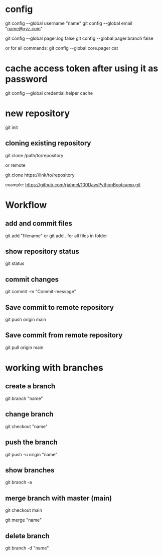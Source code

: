 # config
git config --global username "name"
git config --global email "name@xyz.com"

git config --global pager.log false
git config --global pager.branch false

or for all commands: 
git config --global core.pager cat

# cache access token after using it as password
git config --global credential.helper cache

# new repository
git init

## cloning existing repository
git clone /path/to/repository

or remote

git clone https://link/to/repository

example: https://github.com/rjahnel/100DaysPythonBootcamp.git

# Workflow
## add and commit files

git add "filename"
or 
git add .
for all files in folder

## show repository status
git status

## commit changes
git commit -m "Commit-message"


## Save commit to remote repository
git push origin main

## Save commit from remote repository
git pull origin main

# working with branches

## create a branch
git branch "name"

## change branch
git checkout "name"

## push the branch
git push -u origin "name"

## show branches
git branch -a

## merge branch with master (main)
git checkout main

git merge "name"

## delete branch
git branch -d "name"
